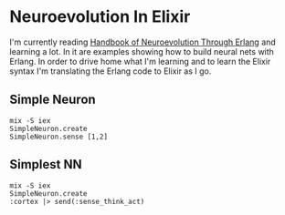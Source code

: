 # Neuroevolution In Elixir

I'm currently reading [Handbook of Neuroevolution Through Erlang][book] and
learning a lot.  In it are examples showing how to build neural nets with
Erlang.  In order to drive home what I'm learning and to learn the Elixir
syntax I'm translating the Erlang code to Elixir as I go.

[book]: http://www.amazon.com/Handbook-Neuroevolution-Through-Erlang-Gene/dp/1461444624


## Simple Neuron

    mix -S iex
    SimpleNeuron.create
    SimpleNeuron.sense [1,2]

## Simplest NN

    mix -S iex
    SimpleNeuron.create
    :cortex |> send(:sense_think_act)

    